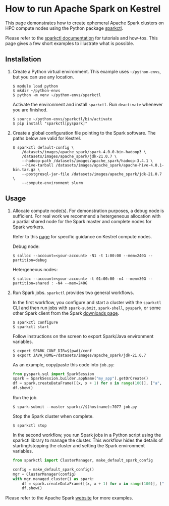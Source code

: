 # How to run Apache Spark on Kestrel

This page demonstrates how to create ephemeral Apache Spark clusters on HPC
compute nodes using the Python package [sparkctl](https://github.com/NREL/sparkctl).

Please refer to the [sparkctl documentation](https://nrel.github.io/sparkctl/) for tutorials
and how-tos. This page gives a few short examples to illustrate what is possible.

## Installation
1. Create a Python virtual environment. This example uses `~/python-envs`, but you can use any
   location.

   ```console
   $ module load python
   $ mkdir ~/python-envs
   $ python -m venv ~/python-envs/sparkctl
   ```

   Activate the environment and install `sparkctl`. Run `deactivate` whenever you are finished.
   ```console
   $ source ~/python-envs/sparkctl/bin/activate
   $ pip install "sparkctl[pyspark]"
   ```

2. Create a global configuration file pointing to the Spark software. The paths below are valid
   for Kestrel.

   ```
   $ sparkctl default-config \
       /datasets/images/apache_spark/spark-4.0.0-bin-hadoop3 \
       /datasets/images/apache_spark/jdk-21.0.7 \
       --hadoop-path /datasets/images/apache_spark/hadoop-3.4.1 \
       --hive-tarball /datasets/images/apache_spark/apache-hive-4.0.1-bin.tar.gz \
       --postgresql-jar-file /datasets/images/apache_spark/jdk-21.0.7 \
       --compute-environment slurm
   ```

## Usage
1. Allocate compute node(s). For demonstration purposes, a debug node is sufficient. For real work
   we recommend a hetergeneous allocation with a partial shared node for the Spark master and complete
   nodes for Spark workers.

   Refer to this [page](https://nrel.github.io/sparkctl/reference/hpc/kestrel.html#compute-nodes)
   for specific guidance on Kestrel compute nodes.

   Debug node:
   ```console
   $ salloc --account=<your-account> -N1 -t 1:00:00 --mem=240G --partition=debug
   ```

   Hetergeneous nodes:
   ```console
   $ salloc --account=<your-account> -t 01:00:00 -n4 --mem=30G --partition=shared : -N4 --mem=240G
   ```

2. Run Spark jobs. `sparkctl` provides two general workflows.

   In the first workflow, you configure and start a cluster with the `sparkctl` CLI and then run jobs
   with `spark-submit`, `spark-shell`, `pyspark`, or some other Spark client from the Spark
   [downloads page](https://spark.apache.org/downloads.html).

   ```console
   $ sparkctl configure
   $ sparkctl start
   ```

   Follow instructions on the screen to export Spark/Java environment variables.
   ```console
   $ export SPARK_CONF_DIR=$(pwd)/conf
   $ export JAVA_HOME=/datasets/images/apache_spark/jdk-21.0.7
   ```

   As an example, copy/paste this code into `job.py`:
   ```python
   from pyspark.sql import SparkSession
   spark = SparkSession.builder.appName("my_app").getOrCreate()
   df = spark.createDataFrame([(x, x + 1) for x in range(100)], ["a", "b"])
   df.show()
   ```

   Run the job.
   ```console
   $ spark-submit --master spark://$(hostname):7077 job.py
   ```

   Stop the Spark cluster when complete.
   ```console
   $ sparkctl stop
   ```

   In the second workflow, you run Spark jobs in a Python script using the sparkctl library to manage
   the cluster. This workflow hides the details of starting/stopping the cluster and setting
   the Spark environment variables.

   ```python
   from sparkctl import ClusterManager, make_default_spark_config

   config = make_default_spark_config()
   mgr = ClusterManager(config)
   with mgr.managed_cluster() as spark:
       df = spark.createDataFrame([(x, x + 1) for x in range(100)], ["a", "b"])
       df.show()
   ```

Please refer to the Apache Spark [website](https://spark.apache.org/docs/latest/#where-to-go-from-here)
for more examples.
